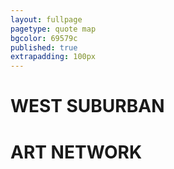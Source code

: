 ```yaml
---
layout: fullpage
pagetype: quote map
bgcolor: 69579c
published: true
extrapadding: 100px
---
```


<!-- <div class="mapstage"></div> -->

# WEST SUBURBAN
# ART NETWORK
